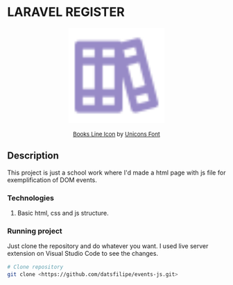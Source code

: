 # LARAVEL REGISTER

<p align="center">
  <img width="220" src="./assets/books.svg">
</p>  

<p style="font-size: 13px" align="center">
  <a href="https://iconscout.com/icons/books" target="_blank">Books Line Icon</a> by <a href="https://iconscout.com/contributors/unicons" target="_blank">Unicons Font</a>
</p>

## Description

<p align="justify">
  This project is just a school work where I'd made a html page with js file for exemplification of DOM events.
</p>

### Technologies

1. Basic html, css and js structure.

### Running project

<p>Just clone the repository and do whatever you want. I used live server extension on Visual Studio Code to see the changes.</p>

```bash
# Clone repository
git clone <https://github.com/datsfilipe/events-js.git>
```
